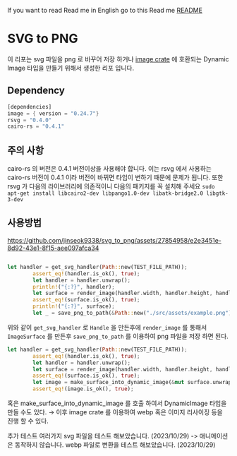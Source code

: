 
If you want to read Read me in English go to this Read me [README](https://github.com/jinseok9338/svg_to_png/blob/main/ReadMe_English.md)
# SVG to PNG
이 리포는 svg 파일을 png 로 바꾸어 저장 하거나 [image crate](https://docs.rs/image/latest/image) 에 호환되는 Dynamic Image 타입을 만들기 위해서 생성한 리포 입니다. 

## Dependency

```rust
[dependencies]
image = { version = "0.24.7"}
rsvg = "0.4.0"
cairo-rs = "0.4.1"
```
## 주의 사항
cairo-rs 의 버전은 0.4.1 버전이상을 사용해야 합니다. 이는 rsvg 에서 사용하는 cairo-rs 버전이 0.4.1 이라 버전이 바뀌면 타입이 변하기 때문에 문제가 됩니다. 
또한 rsvg 가 다음의 라이브러리에 의존적이니 다음의 패키지를 꼭 설치해 주세요
`sudo apt-get install libcairo2-dev libpango1.0-dev libatk-bridge2.0 libgtk-3-dev`

## 사용방법




https://github.com/jinseok9338/svg_to_png/assets/27854958/e2e3451e-8d92-43e1-8f15-aee097afca34

```rust

let handler = get_svg_handler(Path::new(TEST_FILE_PATH));
        assert_eq!(handler.is_ok(), true);
        let handler = handler.unwrap();
        println!("{:?}", handler);
        let surface = render_image(handler.width, handler.height, handler.handle, None);
        assert_eq!(surface.is_ok(), true);
        println!("{:?}", surface);
        let _ = save_png_to_path(&Path::new("./src/assets/example.png"), &surface.unwrap());
```

위와 같이 `get_svg_handler` 로 `Handle` 을 만든후에 `render_image` 를 통해서 `ImageSurface` 를 만든후 `save_png_to_path` 를 이용하여 png 파일을 저장 하면 된다.

```rust
let handler = get_svg_handler(Path::new(TEST_FILE_PATH));
        assert_eq!(handler.is_ok(), true);
        let handler = handler.unwrap();
        let surface = render_image(handler.width, handler.height, handler.handle, None);
        assert_eq!(surface.is_ok(), true);
        let image = make_surface_into_dynamic_image(&mut surface.unwrap());
        assert_eq!(image.is_ok(), true);
```

혹은 make_surface_into_dynamic_image 를 호출 하여서 DynamicImage 타입을 만들 수도 있다. → 이후  image crate 를 이용하여 webp 혹은 이미지 리사이징 등을 진행 할 수 있다.

추가 테스트
여러가지 svg 파일을 테스트 해보았습니다. (2023/10/29) -> 애니메이션은 동작하지 않습니다.
webp 파일로 변환을 테스트 해보았습니다. (2023/10/29)
